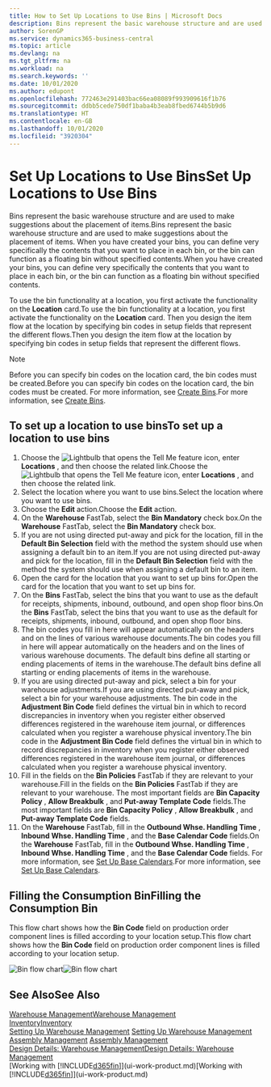 ```yaml
---
title: How to Set Up Locations to Use Bins | Microsoft Docs
description: Bins represent the basic warehouse structure and are used to make suggestions about the placement of items. When you have created your bins, you can define very specifically the contents that you want to place in each bin, or the bin can function as a floating bin without specified contents.
author: SorenGP
ms.service: dynamics365-business-central
ms.topic: article
ms.devlang: na
ms.tgt_pltfrm: na
ms.workload: na
ms.search.keywords: ''
ms.date: 10/01/2020
ms.author: edupont
ms.openlocfilehash: 772463e291403bac66ea08089f993909616f1b76
ms.sourcegitcommit: ddbb5cede750df1baba4b3eab8fbed6744b5b9d6
ms.translationtype: HT
ms.contentlocale: en-GB
ms.lasthandoff: 10/01/2020
ms.locfileid: "3920304"
---
```

# <a name="set-up-locations-to-use-bins"></a><span data-ttu-id="64b64-104">Set Up Locations to Use Bins</span><span class="sxs-lookup"><span data-stu-id="64b64-104">Set Up Locations to Use Bins</span></span>
<span data-ttu-id="64b64-105">Bins represent the basic warehouse structure and are used to make suggestions about the placement of items.</span><span class="sxs-lookup"><span data-stu-id="64b64-105">Bins represent the basic warehouse structure and are used to make suggestions about the placement of items.</span></span> <span data-ttu-id="64b64-106">When you have created your bins, you can define very specifically the contents that you want to place in each bin, or the bin can function as a floating bin without specified contents.</span><span class="sxs-lookup"><span data-stu-id="64b64-106">When you have created your bins, you can define very specifically the contents that you want to place in each bin, or the bin can function as a floating bin without specified contents.</span></span>  

<span data-ttu-id="64b64-107">To use the bin functionality at a location, you first activate the functionality on the **Location** card.</span><span class="sxs-lookup"><span data-stu-id="64b64-107">To use the bin functionality at a location, you first activate the functionality on the **Location** card.</span></span> <span data-ttu-id="64b64-108">Then you design the item flow at the location by specifying bin codes in setup fields that represent the different flows.</span><span class="sxs-lookup"><span data-stu-id="64b64-108">Then you design the item flow at the location by specifying bin codes in setup fields that represent the different flows.</span></span>  

> [!NOTE]  
>  <span data-ttu-id="64b64-109">Before you can specify bin codes on the location card, the bin codes must be created.</span><span class="sxs-lookup"><span data-stu-id="64b64-109">Before you can specify bin codes on the location card, the bin codes must be created.</span></span> <span data-ttu-id="64b64-110">For more information, see [Create Bins](warehouse-how-to-create-individual-bins.md).</span><span class="sxs-lookup"><span data-stu-id="64b64-110">For more information, see [Create Bins](warehouse-how-to-create-individual-bins.md).</span></span>  

## <a name="to-set-up-a-location-to-use-bins"></a><span data-ttu-id="64b64-111">To set up a location to use bins</span><span class="sxs-lookup"><span data-stu-id="64b64-111">To set up a location to use bins</span></span>  
1.  <span data-ttu-id="64b64-112">Choose the ![Lightbulb that opens the Tell Me feature](media/ui-search/search_small.png "Tell me what you want to do") icon, enter **Locations** , and then choose the related link.</span><span class="sxs-lookup"><span data-stu-id="64b64-112">Choose the ![Lightbulb that opens the Tell Me feature](media/ui-search/search_small.png "Tell me what you want to do") icon, enter **Locations** , and then choose the related link.</span></span>  
2.  <span data-ttu-id="64b64-113">Select the location where you want to use bins.</span><span class="sxs-lookup"><span data-stu-id="64b64-113">Select the location where you want to use bins.</span></span>  
3.  <span data-ttu-id="64b64-114">Choose the **Edit** action.</span><span class="sxs-lookup"><span data-stu-id="64b64-114">Choose the **Edit** action.</span></span>  
4.  <span data-ttu-id="64b64-115">On the **Warehouse** FastTab, select the **Bin Mandatory** check box.</span><span class="sxs-lookup"><span data-stu-id="64b64-115">On the **Warehouse** FastTab, select the **Bin Mandatory** check box.</span></span>  
5.  <span data-ttu-id="64b64-116">If you are not using directed put-away and pick for the location, fill in the **Default Bin Selection** field with the method the system should use when assigning a default bin to an item.</span><span class="sxs-lookup"><span data-stu-id="64b64-116">If you are not using directed put-away and pick for the location, fill in the **Default Bin Selection** field with the method the system should use when assigning a default bin to an item.</span></span>  
6.  <span data-ttu-id="64b64-117">Open the card for the location that you want to set up bins for.</span><span class="sxs-lookup"><span data-stu-id="64b64-117">Open the card for the location that you want to set up bins for.</span></span>
7.  <span data-ttu-id="64b64-118">On the **Bins** FastTab, select the bins that you want to use as the default for receipts, shipments, inbound, outbound, and open shop floor bins.</span><span class="sxs-lookup"><span data-stu-id="64b64-118">On the **Bins** FastTab, select the bins that you want to use as the default for receipts, shipments, inbound, outbound, and open shop floor bins.</span></span>  
8.  <span data-ttu-id="64b64-119">The bin codes you fill in here will appear automatically on the headers and on the lines of various warehouse documents.</span><span class="sxs-lookup"><span data-stu-id="64b64-119">The bin codes you fill in here will appear automatically on the headers and on the lines of various warehouse documents.</span></span> <span data-ttu-id="64b64-120">The default bins define all starting or ending placements of items in the warehouse.</span><span class="sxs-lookup"><span data-stu-id="64b64-120">The default bins define all starting or ending placements of items in the warehouse.</span></span>  
9.  <span data-ttu-id="64b64-121">If you are using directed put-away and pick, select a bin for your warehouse adjustments.</span><span class="sxs-lookup"><span data-stu-id="64b64-121">If you are using directed put-away and pick, select a bin for your warehouse adjustments.</span></span> <span data-ttu-id="64b64-122">The bin code in the **Adjustment Bin Code** field defines the virtual bin in which to record discrepancies in inventory when you register either observed differences registered in the warehouse item journal, or differences calculated when you register a warehouse physical inventory.</span><span class="sxs-lookup"><span data-stu-id="64b64-122">The bin code in the **Adjustment Bin Code** field defines the virtual bin in which to record discrepancies in inventory when you register either observed differences registered in the warehouse item journal, or differences calculated when you register a warehouse physical inventory.</span></span>  
10. <span data-ttu-id="64b64-123">Fill in the fields on the **Bin Policies** FastTab if they are relevant to your warehouse.</span><span class="sxs-lookup"><span data-stu-id="64b64-123">Fill in the fields on the **Bin Policies** FastTab if they are relevant to your warehouse.</span></span> <span data-ttu-id="64b64-124">The most important fields are **Bin Capacity Policy** , **Allow Breakbulk** , and **Put-away Template Code** fields.</span><span class="sxs-lookup"><span data-stu-id="64b64-124">The most important fields are **Bin Capacity Policy** , **Allow Breakbulk** , and **Put-away Template Code** fields.</span></span>  
11. <span data-ttu-id="64b64-125">On the **Warehouse** FastTab, fill in the **Outbound Whse. Handling Time** , **Inbound Whse. Handling Time** , and the **Base Calendar Code** fields.</span><span class="sxs-lookup"><span data-stu-id="64b64-125">On the **Warehouse** FastTab, fill in the **Outbound Whse. Handling Time** , **Inbound Whse. Handling Time** , and the **Base Calendar Code** fields.</span></span> <span data-ttu-id="64b64-126">For more information, see [Set Up Base Calendars](across-how-to-assign-base-calendars.md).</span><span class="sxs-lookup"><span data-stu-id="64b64-126">For more information, see [Set Up Base Calendars](across-how-to-assign-base-calendars.md).</span></span>

## <a name="filling-the-consumption-bin"></a><span data-ttu-id="64b64-127">Filling the Consumption Bin</span><span class="sxs-lookup"><span data-stu-id="64b64-127">Filling the Consumption Bin</span></span>
<span data-ttu-id="64b64-128">This flow chart shows how the **Bin Code** field on production order component lines is filled according to your location setup.</span><span class="sxs-lookup"><span data-stu-id="64b64-128">This flow chart shows how the **Bin Code** field on production order component lines is filled according to your location setup.</span></span>

<span data-ttu-id="64b64-129">![Bin flow chart](media/binflow.png "BinFlow")</span><span class="sxs-lookup"><span data-stu-id="64b64-129">![Bin flow chart](media/binflow.png "BinFlow")</span></span>  

## <a name="see-also"></a><span data-ttu-id="64b64-130">See Also</span><span class="sxs-lookup"><span data-stu-id="64b64-130">See Also</span></span>
[<span data-ttu-id="64b64-131">Warehouse Management</span><span class="sxs-lookup"><span data-stu-id="64b64-131">Warehouse Management</span></span>](warehouse-manage-warehouse.md)  
[<span data-ttu-id="64b64-132">Inventory</span><span class="sxs-lookup"><span data-stu-id="64b64-132">Inventory</span></span>](inventory-manage-inventory.md)  
<span data-ttu-id="64b64-133">[Setting Up Warehouse Management](warehouse-setup-warehouse.md)   </span><span class="sxs-lookup"><span data-stu-id="64b64-133">[Setting Up Warehouse Management](warehouse-setup-warehouse.md)   </span></span>  
<span data-ttu-id="64b64-134">[Assembly Management](assembly-assemble-items.md)  </span><span class="sxs-lookup"><span data-stu-id="64b64-134">[Assembly Management](assembly-assemble-items.md)  </span></span>  
[<span data-ttu-id="64b64-135">Design Details: Warehouse Management</span><span class="sxs-lookup"><span data-stu-id="64b64-135">Design Details: Warehouse Management</span></span>](design-details-warehouse-management.md)  
<span data-ttu-id="64b64-136">[Working with [!INCLUDE[d365fin](includes/d365fin_md.md)]](ui-work-product.md)</span><span class="sxs-lookup"><span data-stu-id="64b64-136">[Working with [!INCLUDE[d365fin](includes/d365fin_md.md)]](ui-work-product.md)</span></span>
